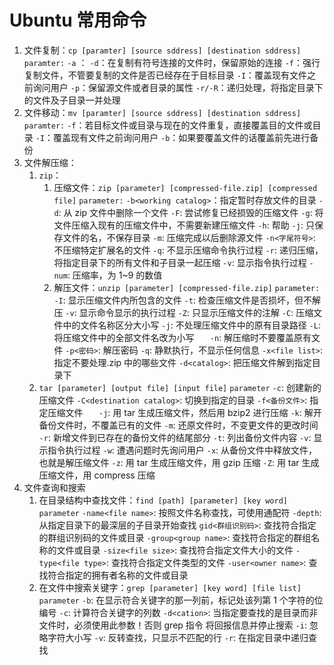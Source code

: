 # Ubuntu 常用命令

1. 文件复制：`cp [paramter] [source sddress] [destination sddress]`
   `paramter:`
   	`-a` ：
   	`-d`：在复制有符号连接的文件时，保留原始的连接
   	`-f`：强行复制文件，不管要复制的文件是否已经存在于目标目录
   	`-I`：覆盖现有文件之前询问用户
   	`-p`：保留源文件或者目录的属性
   	`-r/-R`：递归处理，将指定目录下的文件及子目录一并处理
2. 文件移动：`mv [paramter] [source sddress] [destination sddress]`
   `paramter:`
   	`-f`：若目标文件或目录与现在的文件重复，直接覆盖目的文件或目录
   	`-I`：覆盖现有文件之前询问用户
   	`-b`：如果要覆盖文件的话覆盖前先进行备份
3. 文件解压缩：
   1. `zip`：
      1. 压缩文件：`zip [parameter] [compressed-file.zip] [compressed file]`
         `parameter:`
         	`-b<working catalog>`：指定暂时存放文件的目录
         	`-d`: 从 zip 文件中删除一个文件
         	`-F`: 尝试修复已经损毁的压缩文件
         	`-g`: 将文件压缩入现有的压缩文件中，不需要新建压缩文件
         	`-h`: 帮助
         	`-j`: 只保存文件的名，不保存目录
         	`-m`: 压缩完成以后删除源文件
         	`-n<字尾符号>`: 不压缩特定扩展名的文件
         	`-q`: 不显示压缩命令执行过程
         	`-r`: 递归压缩，将指定目录下的所有文件和子目录一起压缩
         	`-v`: 显示指令执行过程
         	`-num`: 压缩率，为 1~9 的数值
      2. 解压文件：`unzip [parameter] [compressed-file.zip]`
         `parameter:`
         	`-I`: 显示压缩文件内所包含的文件
         	`-t`: 检查压缩文件是否损坏，但不解压
         	`-v`: 显示命令显示的执行过程
         	`-Z`: 只显示压缩文件的注解
         	`-C`: 压缩文件中的文件名称区分大小写
         	`-j`: 不处理压缩文件中的原有目录路径
         	`-L`: 将压缩文件中的全部文件名改为小写
         	`	-n`: 解压缩时不要覆盖原有文件
         	`-p<密码>`: 解压密码
         	`-q`: 静默执行，不显示任何信息
         	`-x<file list>`: 指定不要处理.zip 中的哪些文件
         	`-d<catalog>`: 把压缩文件解到指定目录下
   2. `tar [parameter] [output file] [input file]`
      `parameter`
      	`-c`: 创建新的压缩文件
      	`-C<destination catalog>`: 切换到指定的目录
      	`-f<备份文件>`: 指定压缩文件
      	`	-j`: 用 tar 生成压缩文件，然后用 bzip2 进行压缩
      	`-k`: 解开备份文件时，不覆盖已有的文件
      	`-m`: 还原文件时，不变更文件的更改时间
      	`-r`: 新增文件到已存在的备份文件的结尾部分
      	`-t`: 列出备份文件内容
      	`-v`: 显示指令执行过程
      	`-w`: 遭遇问题时先询问用户
      	`-x`: 从备份文件中释放文件，也就是解压缩文件
      	`-z`: 用 tar 生成压缩文件，用 gzip 压缩
      	`-Z`: 用 tar 生成压缩文件，用 compress 压缩
4. 文件查询和搜索
   1. 在目录结构中查找文件：`find [path] [parameter] [key word]`
      `parameter`
      	`-name<file name>`: 按照文件名称查找，可使用通配符
      	`-depth`: 从指定目录下的最深层的子目录开始查找
      	`gid<群组识别码>`: 查找符合指定的群组识别码的文件或目录
      	`-group<group name>`: 查找符合指定的群组名称的文件或目录
      	`-size<file size>`: 查找符合指定文件大小的文件
      	`-type<file type>`: 查找符合指定文件类型的文件
      	`-user<owner name>`: 查找符合指定的拥有者名称的文件或目录
   2. 在文件中搜索关键字：`grep [parameter] [key word] [file list]`
      	`parameter`
      	`-b`: 在显示符合关键字的那一列前，标记处该列第 1 个字符的位编号
      	`-c`: 计算符合关键字的列数
      	`-d<cation>`: 当指定要查找的是目录而非文件时，必须使用此参数！否则 grep 指令
      	将回报信息并停止搜索
      	`-i`: 忽略字符大小写
      	`-v`: 反转查找，只显示不匹配的行
      	`-r`: 在指定目录中递归查找

